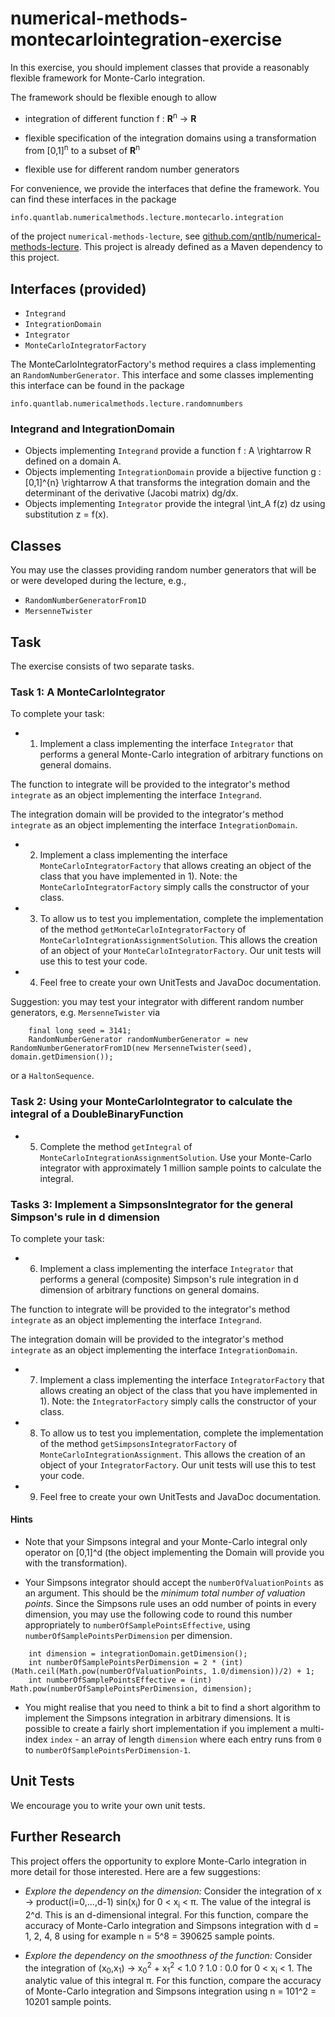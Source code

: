 # numerical-methods-montecarlointegration-exercise

In this exercise, you should implement classes that provide a reasonably flexible
framework for Monte-Carlo integration.

The framework should be flexible enough to allow

- integration of different function f : <b>R</b><sup>n</sup> &rarr; <b>R</b>

- flexible specification of the integration domains using a transformation from [0,1]<sup>n</sup> to a subset of <b>R</b><sup>n</sup>

- flexible use for different random number generators

For convenience, we provide the interfaces that define the framework. You can find these interfaces in the package

```
info.quantlab.numericalmethods.lecture.montecarlo.integration
```

of the project `numerical-methods-lecture`, see [github.com/qntlb/numerical-methods-lecture](https://github.com/qntlb/numerical-methods-lecture). This project is already defined as a Maven dependency to this project.

## Interfaces (provided)

- `Integrand`
- `IntegrationDomain`
- `Integrator`
- `MonteCarloIntegratorFactory`

The MonteCarloIntegratorFactory's method requires a class implementing an `RandomNumberGenerator`. This interface and some classes implementing this interface can be found in the package

```
info.quantlab.numericalmethods.lecture.randomnumbers
```

### Integrand and IntegrationDomain

- Objects implementing `Integrand` provide a function f : A \rightarrow R defined on a domain A.
- Objects implementing `IntegrationDomain` provide a bijective function g : [0,1]^{n} \rightarrow A that transforms the integration domain and the determinant of the derivative (Jacobi matrix) dg/dx.
- Objects implementing `Integrator` provide the integral \int_A f(z) dz using substitution z = f(x). 

## Classes

You may use the classes providing random number generators that will be or were developed during the lecture, e.g.,

- `RandomNumberGeneratorFrom1D`
- `MersenneTwister`

## Task

The exercise consists of two separate tasks.

### Task 1: A MonteCarloIntegrator

To complete your task:

- 1) Implement a class implementing the interface `Integrator` that performs a general Monte-Carlo integration of
arbitrary functions on general domains.

The function to integrate will be provided to the integrator's method `integrate` as an object implementing the interface `Integrand`.

The integration domain will be provided to the integrator's method `integrate` as an object implementing the interface `IntegrationDomain`.

- 2) Implement a class implementing the interface `MonteCarloIntegratorFactory` that allows creating an object of the class that you have implemented in 1). Note: the `MonteCarloIntegratorFactory` simply calls the constructor of your class.

- 3) To allow us to test you implementation, complete the implementation of the method `getMonteCarloIntegratorFactory` of `MonteCarloIntegrationAssignmentSolution`. This allows the creation of an object of your `MonteCarloIntegratorFactory`. Our unit tests will use this to test your code.

- 4) Feel free to create your own UnitTests and JavaDoc documentation.

Suggestion: you may test your integrator with different random number generators, e.g. `MersenneTwister` via

```
	final long seed = 3141;
	RandomNumberGenerator randomNumberGenerator = new RandomNumberGeneratorFrom1D(new MersenneTwister(seed), domain.getDimension());
```

or a `HaltonSequence`.

### Task 2: Using your MonteCarloIntegrator to calculate the integral of a DoubleBinaryFunction

- 5) Complete the method `getIntegral` of `MonteCarloIntegrationAssignmentSolution`. Use your Monte-Carlo integrator with approximately 1 million sample points to calculate the integral.

### Tasks 3: Implement a SimpsonsIntegrator for the general Simpson's rule in d dimension

To complete your task:

- 6) Implement a class implementing the interface `Integrator` that performs a general (composite) Simpson's rule integration
in d dimension of arbitrary functions on general domains.

The function to integrate will be provided to the integrator's method `integrate` as an object implementing the interface `Integrand`.

The integration domain will be provided to the integrator's method `integrate` as an object implementing the interface `IntegrationDomain`.

- 7) Implement a class implementing the interface `IntegratorFactory` that allows creating an object of the class that you have implemented in 1). Note: the `IntegratorFactory` simply calls the constructor of your class.

- 8) To allow us to test you implementation, complete the implementation of the method `getSimpsonsIntegratorFactory` of `MonteCarloIntegrationAssignment`. This allows the creation of an object of your `IntegratorFactory`. Our unit tests will use this to test your code.

- 9) Feel free to create your own UnitTests and JavaDoc documentation.

#### Hints

- Note that your Simpsons integral and your Monte-Carlo integral only operator on [0,1]^d (the object implementing the Domain will provide you with the transformation).

- Your Simpsons integrator should accept the `numberOfValuationPoints` as an argument. This should be the *minimum total number of valuation points*. Since the Simpsons rule uses an odd number of points in every dimension, you may use the following code to round this number appropriately to `numberOfSamplePointsEffective`, using `numberOfSamplePointsPerDimension` per dimension.

```
	int dimension = integrationDomain.getDimension();
	int numberOfSamplePointsPerDimension = 2 * (int) (Math.ceil(Math.pow(numberOfValuationPoints, 1.0/dimension))/2) + 1;
	int numberOfSamplePointsEffective = (int) Math.pow(numberOfSamplePointsPerDimension, dimension);
```

- You might realise that you need to think a bit to find a short algorithm to implement the Simpsons integration in arbitrary dimensions. It is possible to create a fairly short implementation if you implement a multi-index `index` - an array of length `dimension` where each entry runs from `0` to `numberOfSamplePointsPerDimension-1`.


## Unit Tests

We encourage you to write your own unit tests.

## Further Research

This project offers the opportunity to explore Monte-Carlo integration in more detail for those interested.
Here are a few suggestions:

- *Explore the dependency on the dimension:* Consider the integration of x &rarr; product(i=0,...,d-1) sin(x<sub>i</sub>) for 0 < x<sub>i</sub> < &pi;. The value of the integral is 2^d. This is an d-dimensional integral. For this function, compare the accuracy of Monte-Carlo integration and Simpsons integration with d = 1, 2, 4, 8 using for example n = 5^8 = 390625 sample points.

- *Explore the dependency on the smoothness of the function:* Consider the integration of (x<sub>0</sub>,x<sub>1</sub>) &rarr; x<sub>0</sub><sup>2</sup> + x<sub>1</sub><sup>2</sup> &lt; 1.0 ? 1.0 : 0.0 for 0 < x<sub>i</sub> < 1. The analytic value of this integral &pi;. For this function, compare the accuracy of Monte-Carlo integration and Simpsons integration using n = 101^2 = 10201 sample points.